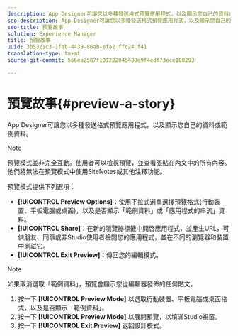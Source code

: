 ```yaml
---
description: App Designer可讓您以多種發送格式預覽應用程式，以及顯示您自己的資料或範例資料。
seo-description: App Designer可讓您以多種發送格式預覽應用程式，以及顯示您自己的資料或範例資料。
seo-title: 預覽故事
solution: Experience Manager
title: 預覽故事
uuid: 3b5321c3-1fab-4439-86ab-efa2 ffc24 f41
translation-type: tm+mt
source-git-commit: 566ea2587f101202045488e9f4edf73ece100293

---
```



# 預覽故事{#preview-a-story}

App Designer可讓您以多種發送格式預覽應用程式，以及顯示您自己的資料或範例資料。

>[!NOTE]
>
>預覽模式並非完全互動。使用者可以檢視預覽，並查看張貼在內文中的所有內容。他們將無法在預覽模式中使用SiteNotes或其他注釋功能。

預覽模式提供下列選項：

* **[!UICONTROL Preview Options]**：使用下拉式選單選擇預覽格式(行動裝置、平板電腦或桌面)，以及是否顯示「範例資料」或「應用程式的串流」資料。
* **[!UICONTROL Share]**：在新的瀏覽器標籤中開啓應用程式，並產生URL，可供朋友、同事或非Studio使用者檢閱您的應用程式，並在不同的瀏覽器和裝置中測試它。
* **[!UICONTROL Exit Preview]**：傳回您的編輯模式。

>[!NOTE]
>
>如果取消選取「範例資料」，預覽會顯示您從編輯器發佈的任何貼文。

1. 按一下 **[!UICONTROL Preview Mode]** 以選取行動裝置、平板電腦或桌面格式，以及是否顯示「範例資料」。
1. 按一下 **[!UICONTROL Preview Mode]** 以展開預覽，以填滿Studio視窗。
1. 按一下 **[!UICONTROL Exit Preview]** 返回設計模式。
